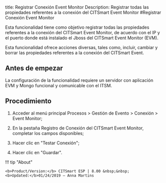 title: Registrar Conexión Event Monitor
Description: Registrar todas las propiedades referentes a la conexión del CITSmart Event Monitor
#Registrar Conexión Event Monitor


Esta funcionalidad tiene como objetivo registrar todas las propiedades
referentes a la conexión del CITSmart Event Monitor, de acuerdo con el IP y el
puerto donde está instalado el Jboss del CITSmart Event Monitor (EVM).

Esta funcionalidad ofrece acciones diversas, tales como, incluir, cambiar y
borrar las propiedades referentes a la conexión del CITSmart Event.

Antes de empezar
--------------------

La configuración de la funcionalidad requiere un servidor con aplicación EVM y
Mongo funcional y comunicable con el ITSM.

Procedimiento
-----------------

1.  Acceder al menú principal Procesos \> Gestión de Evento \> Conexión \> Event
    Monitor;

2.  En la pestaña Registro de Conexión del CITSmart Event Monitor, completar los
    campos disponibles;

3.  Hacer clic en "Testar Conexión";

4.  Hacer clic en "Guardar".



!!! tip "About"

    <b>Product/Version:</b> CITSmart ESP | 8.00 &nbsp;&nbsp;
    <b>Updated:</b>01/24/2019 – Anna Martins
